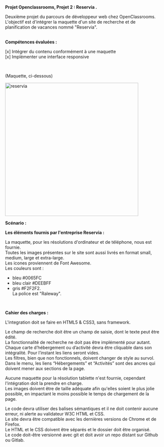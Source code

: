<strong>Projet Openclassrooms, Projet 2 : Reservia .</strong>

Deuxième projet du parcours de développeur web chez OpenClassrooms.<br>
L'objectif est d'intégrer la maquette d'un site de recherche et de planification de vacances nommé "Reservia".<br>
<br>

<strong>Compétences évaluées :</strong>

[x]  Intégrer du contenu conformément à une maquette<br>
[x]  Implémenter une interface responsive

<br>


(Maquette, ci-dessous)

<img width="432" alt="reservia" src="https://user-images.githubusercontent.com/90606431/136689066-5b6d4144-c507-4b99-823d-7f473aeeb7bd.png">


<strong>Scénario :</strong><br>

<strong>Les éléments fournis par l'entreprise Reservia :</strong><br>

La maquette, pour les résolutions d'ordinateur et de téléphone, nous est fournie.<br>
Toutes les images présentes sur le site sont aussi livrés en format small, medium, large et extra-large.<br>
Les icones proviennent de Font Awesome.<br>
Les couleurs sont :<br>
- bleu #0065FC<br> 
- bleu clair #DEEBFF <br>
- gris #F2F2F2.<br>
La police est "Raleway".<br>

<br>

<strong>Cahier des charges :</strong>

L'integration doit se faire en HTML5 & CSS3, sans framework.<br>

Le champ de recherche doit être un champ de saisie, dont le texte peut être édité.<br>
La fonctionnalité de recherche ne doit pas être implémenté pour autant.<br>
Chaque carte d’hébergement ou d’activité devra être cliquable dans son intégralité. Pour l’instant les liens seront vides.<br>
Les filtres, bien que non fonctionnels, doivent changer de style au survol.<br>
Dans le menu, les liens “Hébergements” et “Activités” sont des ancres qui doivent mener aux sections de la page.<br>

Aucune maquette pour la résolution tablette n'est fournie, cependant l'intégration doit la prendre en charge.<br>
Les images doivent être de taille adéquate afin qu'elles soient le plus jolie possible, en impactant le moins possible le temps de chargement de la page.<br>

Le code devra utiliser des balises sémantiques et il ne doit contenir aucune erreur, ni alerte au validateur W3C HTML et CSS.<br>
Le site devra être compatible avec les dernières versions de Chrome et de Firefox.<br>
Le HTML et le CSS doivent être séparés et le dossier doit être organisé.<br>
Le code doit-être versionné avec git et doit avoir un repo distant sur Github ou Gitlab.<br>



